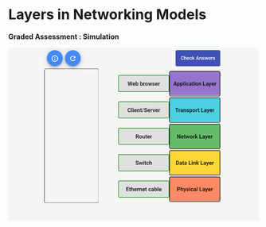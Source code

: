 # Layers in Networking Models

**Graded Assessment : Simulation**

<p align="center">
  <img src="../Assets/layers-in-networking.png" alt="Layers in Networking Models" />
</p>